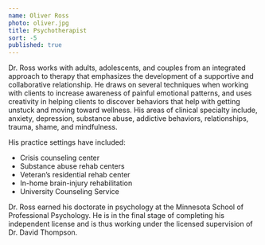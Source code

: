```yaml
---
name: Oliver Ross
photo: oliver.jpg
title: Psychotherapist
sort: -5
published: true
---
```


Dr. Ross works with adults, adolescents, and couples from an integrated approach to therapy that emphasizes the development of a supportive and collaborative relationship. He draws on several techniques when working with clients to increase awareness of painful emotional patterns, and uses creativity in helping clients to discover behaviors that help with getting unstuck and moving toward wellness. His areas of clinical specialty include, anxiety, depression, substance abuse, addictive behaviors, relationships, trauma, shame, and mindfulness. 

His practice settings have included:

* Crisis counseling center
* Substance abuse rehab centers
* Veteran’s residential rehab center
* In-home brain-injury rehabilitation
* University Counseling Service

Dr. Ross earned his doctorate in psychology at the Minnesota School of Professional Psychology.  He is in the final stage of completing his independent license and is thus working under the licensed supervision of Dr. David Thompson.